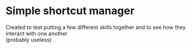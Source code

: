 # Simple shortcut manager
Created to test putting a few different skills together and to see how they interact with one another\
(probably useless)
